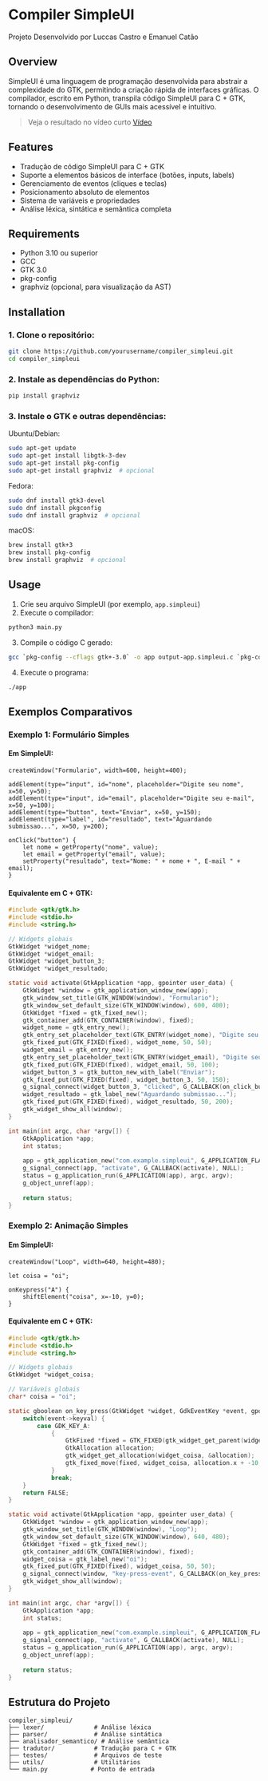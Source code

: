 # Compiler SimpleUI

Projeto Desenvolvido por Luccas Castro e Emanuel Catão

## Overview

SimpleUI é uma linguagem de programação desenvolvida para abstrair a complexidade do GTK, permitindo a criação rápida de interfaces gráficas. O compilador, escrito em Python, transpila código SimpleUI para C + GTK, tornando o desenvolvimento de GUIs mais acessível e intuitivo.

> Veja o resultado no vídeo curto [Vídeo](https://github.com/emanuelcatao/compiler_simpleui/blob/main/20241208_130036Edit.mp4)

## Features

- Tradução de código SimpleUI para C + GTK
- Suporte a elementos básicos de interface (botões, inputs, labels)
- Gerenciamento de eventos (cliques e teclas)
- Posicionamento absoluto de elementos
- Sistema de variáveis e propriedades
- Análise léxica, sintática e semântica completa

## Requirements

- Python 3.10 ou superior
- GCC
- GTK 3.0
- pkg-config
- graphviz (opcional, para visualização da AST)

## Installation

### 1. Clone o repositório:
```sh
git clone https://github.com/yourusername/compiler_simpleui.git
cd compiler_simpleui
```

### 2. Instale as dependências do Python:
```sh
pip install graphviz
```

### 3. Instale o GTK e outras dependências:

Ubuntu/Debian:
```sh
sudo apt-get update
sudo apt-get install libgtk-3-dev
sudo apt-get install pkg-config
sudo apt-get install graphviz  # opcional
```

Fedora:
```sh
sudo dnf install gtk3-devel
sudo dnf install pkgconfig
sudo dnf install graphviz  # opcional
```

macOS:
```sh
brew install gtk+3
brew install pkg-config
brew install graphviz  # opcional
```

## Usage

1. Crie seu arquivo SimpleUI (por exemplo, `app.simpleui`)
2. Execute o compilador:
```sh
python3 main.py
```
3. Compile o código C gerado:
```sh
gcc `pkg-config --cflags gtk+-3.0` -o app output-app.simpleui.c `pkg-config --libs gtk+-3.0`
```
4. Execute o programa:
```sh
./app
```

## Exemplos Comparativos

### Exemplo 1: Formulário Simples

#### Em SimpleUI:
```
createWindow("Formulario", width=600, height=400);

addElement(type="input", id="nome", placeholder="Digite seu nome", x=50, y=50);
addElement(type="input", id="email", placeholder="Digite seu e-mail", x=50, y=100);
addElement(type="button", text="Enviar", x=50, y=150);
addElement(type="label", id="resultado", text="Aguardando submissao...", x=50, y=200);

onClick("button") {
    let nome = getProperty("nome", value);
    let email = getProperty("email", value);
    setProperty("resultado", text="Nome: " + nome + ", E-mail " + email);
}

```

#### Equivalente em C + GTK:
```c
#include <gtk/gtk.h>
#include <stdio.h>
#include <string.h>

// Widgets globais
GtkWidget *widget_nome;
GtkWidget *widget_email;
GtkWidget *widget_button_3;
GtkWidget *widget_resultado;

static void activate(GtkApplication *app, gpointer user_data) {
    GtkWidget *window = gtk_application_window_new(app);
    gtk_window_set_title(GTK_WINDOW(window), "Formulario");
    gtk_window_set_default_size(GTK_WINDOW(window), 600, 400);
    GtkWidget *fixed = gtk_fixed_new();
    gtk_container_add(GTK_CONTAINER(window), fixed);
    widget_nome = gtk_entry_new();
    gtk_entry_set_placeholder_text(GTK_ENTRY(widget_nome), "Digite seu nome");
    gtk_fixed_put(GTK_FIXED(fixed), widget_nome, 50, 50);
    widget_email = gtk_entry_new();
    gtk_entry_set_placeholder_text(GTK_ENTRY(widget_email), "Digite seu e-mail");
    gtk_fixed_put(GTK_FIXED(fixed), widget_email, 50, 100);
    widget_button_3 = gtk_button_new_with_label("Enviar");
    gtk_fixed_put(GTK_FIXED(fixed), widget_button_3, 50, 150);
    g_signal_connect(widget_button_3, "clicked", G_CALLBACK(on_click_button_3), NULL);
    widget_resultado = gtk_label_new("Aguardando submissao...");
    gtk_fixed_put(GTK_FIXED(fixed), widget_resultado, 50, 200);
    gtk_widget_show_all(window);
}

int main(int argc, char *argv[]) {
    GtkApplication *app;
    int status;
    
    app = gtk_application_new("com.example.simpleui", G_APPLICATION_FLAGS_NONE);
    g_signal_connect(app, "activate", G_CALLBACK(activate), NULL);
    status = g_application_run(G_APPLICATION(app), argc, argv);
    g_object_unref(app);
    
    return status;
}
```

### Exemplo 2: Animação Simples

#### Em SimpleUI:
```
createWindow("Loop", width=640, height=480);

let coisa = "oi";

onKeypress("A") {
    shiftElement("coisa", x=-10, y=0);
}
```

#### Equivalente em C + GTK:
```c
#include <gtk/gtk.h>
#include <stdio.h>
#include <string.h>

// Widgets globais
GtkWidget *widget_coisa;

// Variáveis globais
char* coisa = "oi";

static gboolean on_key_press(GtkWidget *widget, GdkEventKey *event, gpointer data) {
    switch(event->keyval) {
        case GDK_KEY_A:
            {
                GtkFixed *fixed = GTK_FIXED(gtk_widget_get_parent(widget_coisa));
                GtkAllocation allocation;
                gtk_widget_get_allocation(widget_coisa, &allocation);
                gtk_fixed_move(fixed, widget_coisa, allocation.x + -10, allocation.y + 0);
            }
            break;
    }
    return FALSE;
}

static void activate(GtkApplication *app, gpointer user_data) {
    GtkWidget *window = gtk_application_window_new(app);
    gtk_window_set_title(GTK_WINDOW(window), "Loop");
    gtk_window_set_default_size(GTK_WINDOW(window), 640, 480);
    GtkWidget *fixed = gtk_fixed_new();
    gtk_container_add(GTK_CONTAINER(window), fixed);
    widget_coisa = gtk_label_new("oi");
    gtk_fixed_put(GTK_FIXED(fixed), widget_coisa, 50, 50);
    g_signal_connect(window, "key-press-event", G_CALLBACK(on_key_press), NULL);
    gtk_widget_show_all(window);
}

int main(int argc, char *argv[]) {
    GtkApplication *app;
    int status;
    
    app = gtk_application_new("com.example.simpleui", G_APPLICATION_FLAGS_NONE);
    g_signal_connect(app, "activate", G_CALLBACK(activate), NULL);
    status = g_application_run(G_APPLICATION(app), argc, argv);
    g_object_unref(app);
    
    return status;
}
```

## Estrutura do Projeto

```
compiler_simpleui/
├── lexer/              # Análise léxica
├── parser/             # Análise sintática
├── analisador_semantico/ # Análise semântica
├── tradutor/           # Tradução para C + GTK
├── testes/             # Arquivos de teste
├── utils/              # Utilitários
└── main.py            # Ponto de entrada
```
